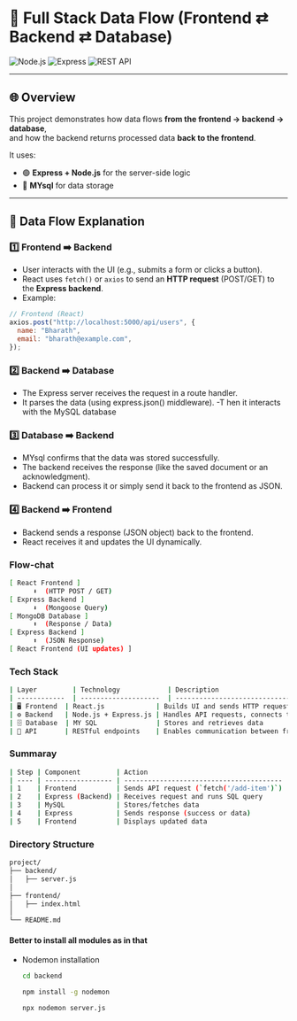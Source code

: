 # 🔄 Full Stack Data Flow (Frontend ⇄ Backend ⇄ Database)

![Node.js](https://img.shields.io/badge/Node.js-Backend-green?logo=node.js)
![Express](https://img.shields.io/badge/Express.js-Server-blue)
![REST API](https://img.shields.io/badge/API-REST-orange)

---

## 🌐 Overview

This project demonstrates how data flows **from the frontend → backend → database**,  
and how the backend returns processed data **back to the frontend**.

It uses:
- 🟢 **Express + Node.js** for the server-side logic  
- 🍃 **MYsql** for data storage
---

## 🔁 Data Flow Explanation

### 1️⃣ Frontend ➡️ Backend
- User interacts with the UI (e.g., submits a form or clicks a button).
- React uses `fetch()` or `axios` to send an **HTTP request** (POST/GET) to the **Express backend**.
- Example:
```js
// Frontend (React)
axios.post("http://localhost:5000/api/users", {
  name: "Bharath",
  email: "bharath@example.com",
});
```
### 2️⃣ Backend ➡️ Database
- The Express server receives the request in a route handler.
- It parses the data (using express.json() middleware).
-T hen it interacts with the MySQL database

### 3️⃣ Database ➡️ Backend

- MYsql confirms that the data was stored successfully.
- The backend receives the response (like the saved document or an acknowledgment).
- Backend can process it or simply send it back to the frontend as JSON.

### 4️⃣ Backend ➡️ Frontend
- Backend sends a response (JSON object) back to the frontend.
- React receives it and updates the UI dynamically.

### Flow-chat
```bash
[ React Frontend ]
      ⬇️  (HTTP POST / GET)
[ Express Backend ]
      ⬇️  (Mongoose Query)
[ MongoDB Database ]
      ⬆️  (Response / Data)
[ Express Backend ]
      ⬆️  (JSON Response)
[ React Frontend (UI updates) ]

```

### Tech Stack
```bash
| Layer         | Technology            | Description                                       |
| ------------  | --------------------  | --------------------------------------------------|
| 🖥️ Frontend  | React.js             | Builds UI and sends HTTP requests                  |
| ⚙️ Backend   | Node.js + Express.js | Handles API requests, connects to DB               |
| 🗄️ Database  | MY SQL               | Stores and retrieves data                          |
| 🔌 API       | RESTful endpoints    | Enables communication between frontend and backend |

```
### Summaray
``` bash
| Step | Component         | Action                                   |
| ---- | ----------------- | ---------------------------------------- |
| 1    | Frontend          | Sends API request (`fetch('/add-item')`) |
| 2    | Express (Backend) | Receives request and runs SQL query      |
| 3    | MySQL             | Stores/fetches data                      |
| 4    | Express           | Sends response (success or data)         |
| 5    | Frontend          | Displays updated data                    |


```
### Directory Structure
```bash
project/
├── backend/
│   ├── server.js
│
├── frontend/
│   ├── index.html
│
└── README.md

```
#### Better to install all modules as in that
- Nodemon installation
  ``` bash
  cd backend
  ```
  ``` bash
  npm install -g nodemon
  ```
  ``` bash
  npx nodemon server.js
  ```
